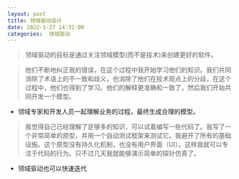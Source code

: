 ```yaml
---
layout: post
title: 领域驱动设计
date: 2022-1-27 14:32:00
categories:  领域驱动
---
```


>领域驱动的目标是通过关注领域模型(而不是技术)来创建更好的软件。

> 他们不断地纠正我的错误，在这个过程中我开始学习他们的知识。我们共同消除了术语上的不一致和歧义，也消除了他们在技术观点上的分歧，在这个过程中，他们也得到了学习。他们的解释更准确和一致了，然后我们开始共同开发一个模型。

+ 领域专家和开发人员一起理解业务的过程，最终生成合理的模型。


> 我觉得自己已经理解了足够多的知识，可以试着编写一些代码了。我写了一个非常简单的原型，并用一个自动测试框架来测试它。我避开了所有的基础设施。这个原型没有持久化机制，也没有用户界面（UI）。这样我就可以专注于代码的行为。只不过几天我就能够演示简单的探针仿真了。
+ 领域驱动也可以快速迭代

